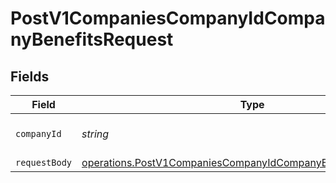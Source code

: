 # PostV1CompaniesCompanyIdCompanyBenefitsRequest


## Fields

| Field                                                                                                                                                 | Type                                                                                                                                                  | Required                                                                                                                                              | Description                                                                                                                                           |
| ----------------------------------------------------------------------------------------------------------------------------------------------------- | ----------------------------------------------------------------------------------------------------------------------------------------------------- | ----------------------------------------------------------------------------------------------------------------------------------------------------- | ----------------------------------------------------------------------------------------------------------------------------------------------------- |
| `companyId`                                                                                                                                           | *string*                                                                                                                                              | :heavy_check_mark:                                                                                                                                    | The UUID of the company                                                                                                                               |
| `requestBody`                                                                                                                                         | [operations.PostV1CompaniesCompanyIdCompanyBenefitsRequestBody](../../../sdk/models/operations/postv1companiescompanyidcompanybenefitsrequestbody.md) | :heavy_minus_sign:                                                                                                                                    | N/A                                                                                                                                                   |